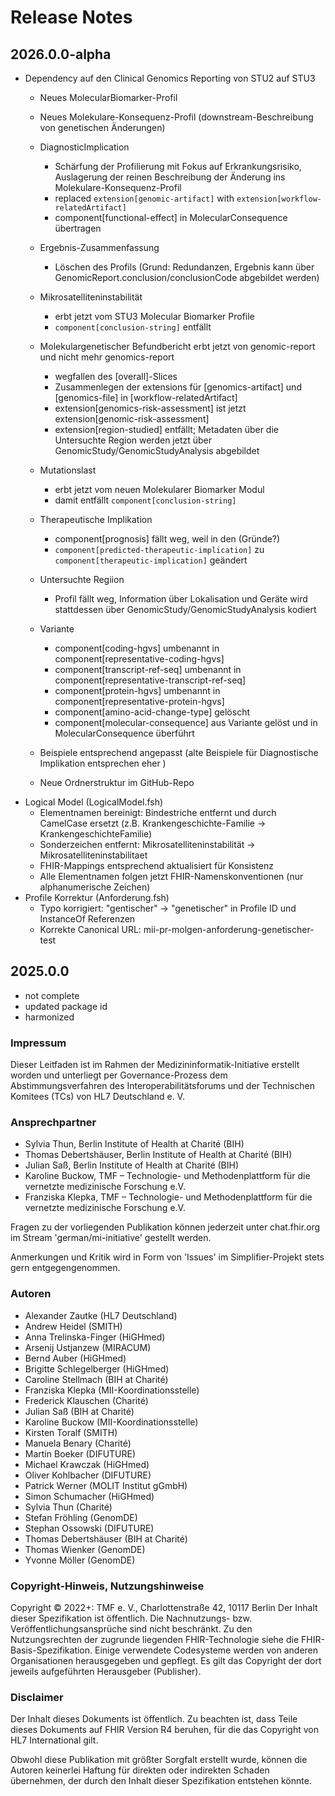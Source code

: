 
# Release Notes

## 2026.0.0-alpha
- Dependency auf den Clinical Genomics Reporting von STU2 auf STU3
    - Neues MolecularBiomarker-Profil 
    - Neues Molekulare-Konsequenz-Profil (downstream-Beschreibung von genetischen Änderungen)
    - DiagnosticImplication 
        - Schärfung der Profilierung mit Fokus auf Erkrankungsrisiko, Auslagerung der reinen Beschreibung der Änderung ins Molekulare-Konsequenz-Profil
        - replaced `extension[genomic-artifact]` with `extension[workflow-relatedArtifact]`
        - component[functional-effect] in MolecularConsequence übertragen
    - Ergebnis-Zusammenfassung 
        - Löschen des Profils (Grund: Redundanzen, Ergebnis kann über GenomicReport.conclusion/conclusionCode abgebildet werden)
    - Mikrosatelliteninstabilität
        - erbt jetzt vom STU3 Molecular Biomarker Profile
        - `component[conclusion-string]` entfällt
    - Molekulargenetischer Befundbericht erbt jetzt von genomic-report und nicht mehr genomics-report
        - wegfallen des [overall]-Slices
        - Zusammenlegen der extensions für [genomics-artifact] und [genomics-file] in [workflow-relatedArtifact]
        - extension[genomics-risk-assessment] ist jetzt extension[genomic-risk-assessment]
        - extension[region-studied] entfällt; Metadaten über die Untersuchte Region werden jetzt über GenomicStudy/GenomicStudyAnalysis abgebildet
    - Mutationslast
        - erbt jetzt vom neuen Molekularer Biomarker Modul
        - damit entfällt `component[conclusion-string]`
    - Therapeutische Implikation
        - component[prognosis] fällt weg, weil in den (Gründe?)
        - `component[predicted-therapeutic-implication]` zu `component[therapeutic-implication]` geändert
    - Untersuchte Regiion
        - Profil fällt weg, Information über Lokalisation und Geräte wird stattdessen über GenomicStudy/GenomicStudyAnalysis kodiert
    - Variante
        - component[coding-hgvs] umbenannt in component[representative-coding-hgvs]
        - component[transcript-ref-seq] umbenannt in component[representative-transcript-ref-seq]
        - component[protein-hgvs] umbenannt in component[representative-protein-hgvs]
        - component[amino-acid-change-type] gelöscht 
        - component[molecular-consequence] aus Variante gelöst und in MolecularConsequence überführt



    - Beispiele entsprechend angepasst (alte Beispiele für Diagnostische Implikation entsprechen eher )
    - Neue Ordnerstruktur im GitHub-Repo
- Logical Model (LogicalModel.fsh)
    - Elementnamen bereinigt: Bindestriche entfernt und durch CamelCase ersetzt (z.B. Krankengeschichte-Familie → KrankengeschichteFamilie)
    - Sonderzeichen entfernt: Mikrosatelliteninstabilität → Mikrosatelliteninstabilitaet  
    - FHIR-Mappings entsprechend aktualisiert für Konsistenz
    - Alle Elementnamen folgen jetzt FHIR-Namenskonventionen (nur alphanumerische Zeichen)
- Profile Korrektur (Anforderung.fsh)
    - Typo korrigiert: "gentischer" → "genetischer" in Profile ID und InstanceOf Referenzen
    - Korrekte Canonical URL: mii-pr-molgen-anforderung-genetischer-test


## 2025.0.0
- not complete
- updated package id
- harmonized 

### Impressum
Dieser Leitfaden ist im Rahmen der Medizininformatik-Initiative erstellt worden und unterliegt per Governance-Prozess dem Abstimmungsverfahren des Interoperabilitätsforums und der Technischen Komitees (TCs) von HL7 Deutschland e. V.  

### Ansprechpartner
* Sylvia Thun, Berlin Institute of Health at Charité (BIH)
* Thomas Debertshäuser, Berlin Institute of Health at Charité (BIH)
* Julian Saß, Berlin Institute of Health at Charité (BIH)
* Karoline Buckow, TMF – Technologie- und Methodenplattform für 
die vernetzte medizinische Forschung e.V.
* Franziska Klepka, TMF – Technologie- und Methodenplattform für 
die vernetzte medizinische Forschung e.V.

Fragen zu der vorliegenden Publikation können jederzeit unter chat.fhir.org im Stream 'german/mi-initiative' gestellt werden.

Anmerkungen und Kritik wird in Form von 'Issues' im Simplifier-Projekt stets gern entgegengenommen.</br>  

### Autoren
* Alexander Zautke (HL7 Deutschland)
* Andrew Heidel (SMITH)
* Anna Trelinska-Finger (HiGHmed)
* Arsenij Ustjanzew (MIRACUM)
* Bernd Auber (HiGHmed)
* Brigitte Schlegelberger (HiGHmed)
* Caroline Stellmach (BIH at Charité)
* Franziska Klepka (MII-Koordinationsstelle)
* Frederick Klauschen (Charité)
* Julian Saß (BIH at Charité)
* Karoline Buckow (MII-Koordinationsstelle)
* Kirsten Toralf (SMITH)
* Manuela Benary (Charité)	
* Martin Boeker (DIFUTURE)
* Michael Krawczak (HiGHmed)
* Oliver Kohlbacher (DIFUTURE)
* Patrick Werner (MOLIT Institut gGmbH)
* Simon Schumacher (HiGHmed)
* Sylvia Thun (Charité)
* Stefan Fröhling (GenomDE)
* Stephan Ossowski (DIFUTURE)
* Thomas Debertshäuser (BIH at Charité)
* Thomas Wienker (GenomDE)
* Yvonne Möller (GenomDE)

### Copyright-Hinweis, Nutzungshinweise
Copyright © 2022+: TMF e. V., Charlottenstraße 42, 10117 Berlin
Der Inhalt dieser Spezifikation ist öffentlich. Die Nachnutzungs- bzw. Veröffentlichungsansprüche sind nicht beschränkt.
Zu den Nutzungsrechten der zugrunde liegenden FHIR-Technologie siehe die FHIR-Basis-Spezifikation.
Einige verwendete Codesysteme werden von anderen Organisationen herausgegeben und gepflegt. Es gilt das Copyright der dort jeweils aufgeführten Herausgeber (Publisher).</br> 

### Disclaimer
Der Inhalt dieses Dokuments ist öffentlich. Zu beachten ist, dass Teile dieses Dokuments auf FHIR Version R4 beruhen, für die das Copyright von HL7 International gilt.

Obwohl diese Publikation mit größter Sorgfalt erstellt wurde, können die Autoren keinerlei Haftung für direkten oder indirekten Schaden übernehmen, der durch den Inhalt dieser Spezifikation entstehen könnte.  

